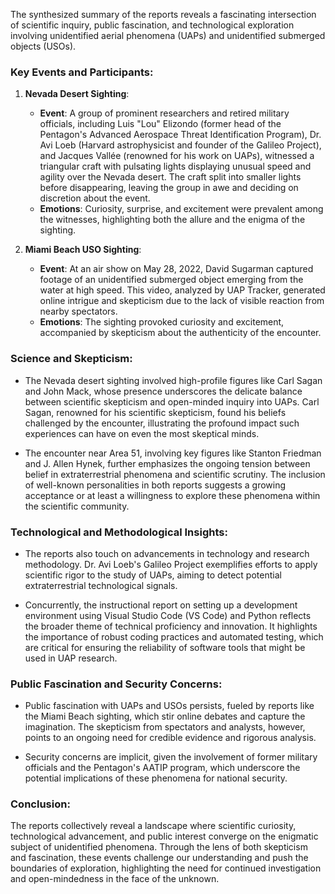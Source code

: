 The synthesized summary of the reports reveals a fascinating intersection of scientific inquiry, public fascination, and technological exploration involving unidentified aerial phenomena (UAPs) and unidentified submerged objects (USOs).

### Key Events and Participants:

1. **Nevada Desert Sighting**:
   - **Event**: A group of prominent researchers and retired military officials, including Luis "Lou" Elizondo (former head of the Pentagon's Advanced Aerospace Threat Identification Program), Dr. Avi Loeb (Harvard astrophysicist and founder of the Galileo Project), and Jacques Vallée (renowned for his work on UAPs), witnessed a triangular craft with pulsating lights displaying unusual speed and agility over the Nevada desert. The craft split into smaller lights before disappearing, leaving the group in awe and deciding on discretion about the event.
   - **Emotions**: Curiosity, surprise, and excitement were prevalent among the witnesses, highlighting both the allure and the enigma of the sighting.

2. **Miami Beach USO Sighting**:
   - **Event**: At an air show on May 28, 2022, David Sugarman captured footage of an unidentified submerged object emerging from the water at high speed. This video, analyzed by UAP Tracker, generated online intrigue and skepticism due to the lack of visible reaction from nearby spectators.
   - **Emotions**: The sighting provoked curiosity and excitement, accompanied by skepticism about the authenticity of the encounter.

### Science and Skepticism:

- The Nevada desert sighting involved high-profile figures like Carl Sagan and John Mack, whose presence underscores the delicate balance between scientific skepticism and open-minded inquiry into UAPs. Carl Sagan, renowned for his scientific skepticism, found his beliefs challenged by the encounter, illustrating the profound impact such experiences can have on even the most skeptical minds.

- The encounter near Area 51, involving key figures like Stanton Friedman and J. Allen Hynek, further emphasizes the ongoing tension between belief in extraterrestrial phenomena and scientific scrutiny. The inclusion of well-known personalities in both reports suggests a growing acceptance or at least a willingness to explore these phenomena within the scientific community.

### Technological and Methodological Insights:

- The reports also touch on advancements in technology and research methodology. Dr. Avi Loeb's Galileo Project exemplifies efforts to apply scientific rigor to the study of UAPs, aiming to detect potential extraterrestrial technological signals.

- Concurrently, the instructional report on setting up a development environment using Visual Studio Code (VS Code) and Python reflects the broader theme of technical proficiency and innovation. It highlights the importance of robust coding practices and automated testing, which are critical for ensuring the reliability of software tools that might be used in UAP research.

### Public Fascination and Security Concerns:

- Public fascination with UAPs and USOs persists, fueled by reports like the Miami Beach sighting, which stir online debates and capture the imagination. The skepticism from spectators and analysts, however, points to an ongoing need for credible evidence and rigorous analysis.

- Security concerns are implicit, given the involvement of former military officials and the Pentagon's AATIP program, which underscore the potential implications of these phenomena for national security.

### Conclusion:

The reports collectively reveal a landscape where scientific curiosity, technological advancement, and public interest converge on the enigmatic subject of unidentified phenomena. Through the lens of both skepticism and fascination, these events challenge our understanding and push the boundaries of exploration, highlighting the need for continued investigation and open-mindedness in the face of the unknown.